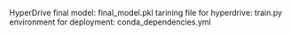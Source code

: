 HyperDrive final model: final_model.pkl
tarining file for hyperdrive: train.py
environment for deployment: conda_dependencies.yml

